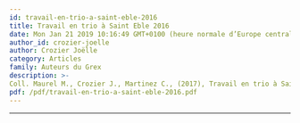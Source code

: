 ```yaml
---
id: travail-en-trio-a-saint-eble-2016
title: Travail en trio à Saint Eble 2016
date: Mon Jan 21 2019 10:16:49 GMT+0100 (heure normale d’Europe centrale)
author_id: crozier-joelle
author: Crozier Joëlle
category: Articles
family: Auteurs du Grex
description: >-
Coll. Maurel M., Crozier J., Martinez C., (2017), Travail en trio à Saint Eble 2016. De l'insensé à l'intelligibilité, Expliciter n°115, p. 1-21 
pdf: /pdf/travail-en-trio-a-saint-eble-2016.pdf
---
```


---
